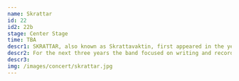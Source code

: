 ```yaml
---
name: Skrattar
id: 22
id2: 22b
stage: Center Stage
time: TBA
descr1: SKRATTAR, also known as Skrattavaktin, first appeared in the year 2016 when they released the EP ‘In the Night’. Later the same year, SKRATTAR released another EP, ‘HELLRAISER 2’. The band was founded by Guðlaugur Hörðdal and Karl Torsten Ställborn, and shortly after Sölvi Magnússon, aka the Devil Himself, joined the group. In 2017, the album ‘ and the Devil Himself’ was released to critical acclaim. Subsequently, drummer Jón Arnar Kristjánsson joined the band. SKRATTAR slowly but surely gained recognition as a powerful live band with a memorable stage presence.
descr2: For the next three years the band focused on writing and recording the album ‘HELLRAISER IV’ and Kári Guðmundsson, longtime side member, because a full-fledged member. In the summer of 2021, SKRATTAR released their first full lengra album under the label bbbbbb recors, run by Icelandic techno legend Bjarki. ‘HELLRAISER IV’ has been highly celebrated amongst critics and fans, as well as receiving the Kraumur award.
descr3:
img: /images/concert/skrattar.jpg
---
```

